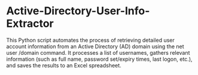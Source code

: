 # Active-Directory-User-Info-Extractor
This Python script automates the process of retrieving detailed user account information from an Active Directory (AD) domain using the net user /domain command. It processes a list of usernames, gathers relevant information (such as full name, password set/expiry times, last logon, etc.), and saves the results to an Excel spreadsheet.
